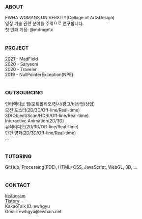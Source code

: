 <h3>ABOUT</h3>
EWHA WOMANS UNIVERSITY(Collage of Art&Design)<br>
영상 기술 관련 분야를 주력으로 연구합니다. <br>
첫 번째 계정: @mdmgntc<br>
<br>
<h3>PROJECT</h3>
2021 - MadField<br>
2020 - Saryeoni<br>
2020 - Traveler<br>
2019 - NullPointerException(NPE)<br>
<br>
<h3>OUTSOURCING</h3>
인터랙티브 웹(포트폴리오/전시/광고/비상업/상업)<br>
모션 포스터(2D/3D/Off-line/Real-time)<br>
3D(Object/Scan/HDRI/Off-line/Real-time)<br>
Interactive Animation(2D/3D)<br>
뮤직비디오(2D/3D/Off-line/Real-time)<br>
단편 영화(2D/3D/Off-line/Real-time)<br>
...<br>
<br>
<h3>TUTORING</h3>
GitHub, Processing(PDE), HTML+CSS, JavaScript, WebGL, 3D, ...<br>
<br>
<h3>CONTACT</h3>
<a href = "https://www.instagram.com/mgntc_hue/">Instagram</a><br>
<a href = "https://3darvr.tistory.com/">Tistory</a><br>
KakaoTalk ID: ewhgyu<br>
Gmail: ewhgyu@ewhain.net<br>
<br>
